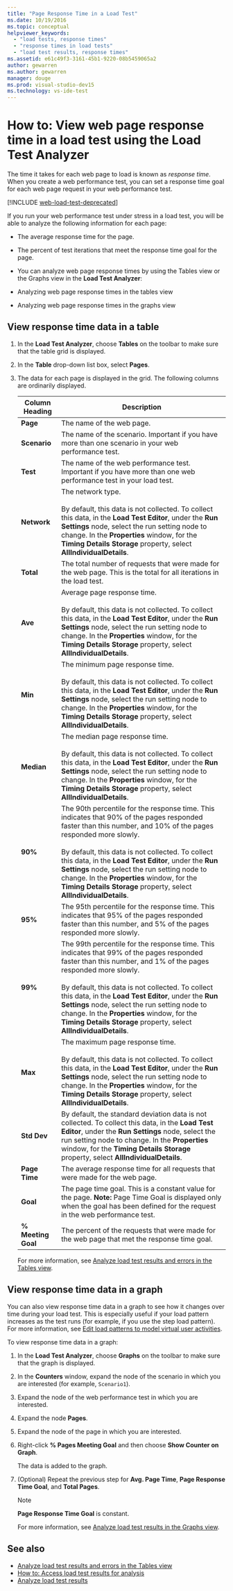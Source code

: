 ```yaml
---
title: "Page Response Time in a Load Test"
ms.date: 10/19/2016
ms.topic: conceptual
helpviewer_keywords:
  - "load tests, response times"
  - "response times in load tests"
  - "load test results, response times"
ms.assetid: e61c49f3-3161-45b1-9220-08b5459065a2
author: gewarren
ms.author: gewarren
manager: douge
ms.prod: visual-studio-dev15
ms.technology: vs-ide-test
---
```

# How to: View web page response time in a load test using the Load Test Analyzer

The time it takes for each web page to load is known as *response time*. When you create a web performance test, you can set a response time goal for each web page request in your web performance test.

[!INCLUDE [web-load-test-deprecated](includes/web-load-test-deprecated.md)]

If you run your web performance test under stress in a load test, you will be able to analyze the following information for each page:

-   The average response time for the page.

-   The percent of test iterations that meet the response time goal for the page.

-   You can analyze web page response times by using the Tables view or the Graphs view in the **Load Test Analyzer**:

-   Analyzing web page response times in the tables view

-   Analyzing web page response times in the graphs view

## View response time data in a table

1. In the **Load Test Analyzer**, choose **Tables** on the toolbar to make sure that the table grid is displayed.

2. In the **Table** drop-down list box, select **Pages**.

3. The data for each page is displayed in the grid. The following columns are ordinarily displayed.

   |Column Heading|Description|
   |-|-|
   |**Page**|The name of the web page.|
   |**Scenario**|The name of the scenario. Important if you have more than one scenario in your web performance test.|
   |**Test**|The name of the web performance test. Important if you have more than one web performance test in your load test.|
   |**Network**|The network type.<br /><br /> By default, this data is not collected. To collect this data, in the **Load Test Editor**, under the **Run Settings** node, select the run setting node to change. In the **Properties** window, for the **Timing Details Storage** property, select **AllIndividualDetails**.|
   |**Total**|The total number of requests that were made for the web page. This is the total for all iterations in the load test.|
   |**Ave**|Average page response time.<br /><br /> By default, this data is not collected. To collect this data, in the **Load Test Editor**, under the **Run Settings** node, select the run setting node to change. In the **Properties** window, for the **Timing Details Storage** property, select **AllIndividualDetails**.|
   |**Min**|The minimum page response time.<br /><br /> By default, this data is not collected. To collect this data, in the **Load Test Editor**, under the **Run Settings** node, select the run setting node to change. In the **Properties** window, for the **Timing Details Storage** property, select **AllIndividualDetails**.|
   |**Median**|The median page response time.<br /><br /> By default, this data is not collected. To collect this data, in the **Load Test Editor**, under the **Run Settings** node, select the run setting node to change. In the **Properties** window, for the **Timing Details Storage** property, select **AllIndividualDetails**.|
   |**90%**|The 90th percentile for the response time. This indicates that 90% of the pages responded faster than this number, and 10% of the pages responded more slowly.<br /><br /> By default, this data is not collected. To collect this data, in the **Load Test Editor**, under the **Run Settings** node, select the run setting node to change. In the **Properties** window, for the **Timing Details Storage** property, select **AllIndividualDetails**.|
   |**95%**|The 95th percentile for the response time. This indicates that 95% of the pages responded faster than this number, and 5% of the pages responded more slowly.|
   |**99%**|The 99th percentile for the response time. This indicates that 99% of the pages responded faster than this number, and 1% of the pages responded more slowly.<br /><br /> By default, this data is not collected. To collect this data, in the **Load Test Editor**, under the **Run Settings** node, select the run setting node to change. In the **Properties** window, for the **Timing Details Storage** property, select **AllIndividualDetails**.|
   |**Max**|The maximum page response time.<br /><br /> By default, this data is not collected. To collect this data, in the **Load Test Editor**, under the **Run Settings** node, select the run setting node to change. In the **Properties** window, for the **Timing Details Storage** property, select **AllIndividualDetails**.|
   |**Std Dev**|By default, the standard deviation data is not collected. To collect this data, in the **Load Test Editor**, under the **Run Settings** node, select the run setting node to change. In the **Properties** window, for the **Timing Details Storage** property, select **AllIndividualDetails**.|
   |**Page Time**|The average response time for all requests that were made for the web page.|
   |**Goal**|The page time goal. This is a constant value for the page. **Note:**  Page Time Goal is displayed only when the goal has been defined for the request in the web performance test.|
   |**% Meeting Goal**|The percent of the requests that were made for the web page that met the response time goal.|

   For more information, see [Analyze load test results and errors in the Tables view](../test/analyze-load-test-results-and-errors-in-the-tables-view.md).

## View response time data in a graph

You can also view response time data in a graph to see how it changes over time during your load test. This is especially useful if your load pattern increases as the test runs (for example, if you use the step load pattern). For more information, see [Edit load patterns to model virtual user activities](../test/edit-load-patterns-to-model-virtual-user-activities.md).

To view response time data in a graph:

1. In the **Load Test Analyzer**, choose **Graphs** on the toolbar to make sure that the graph is displayed.

2. In the **Counters** window, expand the node of the scenario in which you are interested (for example, `Scenario1`).

3. Expand the node of the web performance test in which you are interested.

4. Expand the node **Pages**.

5. Expand the node of the page in which you are interested.

6. Right-click **% Pages Meeting Goal** and then choose **Show Counter on Graph**.

    The data is added to the graph.

7. (Optional) Repeat the previous step for **Avg. Page Time**, **Page Response Time Goal**, and **Total Pages**.

   > [!NOTE]
   > **Page Response Time Goal** is constant.

   For more information, see [Analyze load test results in the Graphs view](../test/analyze-load-test-results-in-the-graphs-view.md).

## See also

- [Analyze load test results and errors in the Tables view](../test/analyze-load-test-results-and-errors-in-the-tables-view.md)
- [How to: Access load test results for analysis](../test/how-to-access-load-test-results-for-analysis.md)
- [Analyze load test results](../test/analyze-load-test-results-using-the-load-test-analyzer.md)